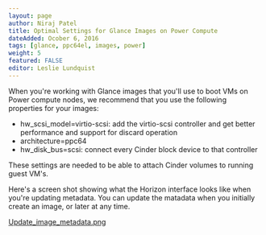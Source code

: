 ```yaml
---
layout: page
author: Niraj Patel
title: Optimal Settings for Glance Images on Power Compute
dateAdded: Ocober 6, 2016
tags: [glance, ppc64el, images, power]
weight: 5
featured: FALSE
editor: Leslie Lundquist
---
```


When you're working with Glance images that you'll use to boot VMs on Power compute nodes, we recommend that you use the following properties for your images:

 * hw_scsi_model=virtio-scsi: add the virtio-scsi controller and get better performance and support for discard operation
 * architecture=ppc64
 * hw_disk_bus=scsi: connect every Cinder block device to that controller

These settings are needed to be able to attach Cinder volumes to running guest VM's.

Here's a screen shot showing what the Horizon interface looks like when you're updating metadata. You can update the matadata when you initially create an image, or later at any time.

[Update_image_metadata.png](https://github.com/IBM-Blue-Box-Help/help-documentation/blob/gh-pages/img/Glance_image_metadata.png)

